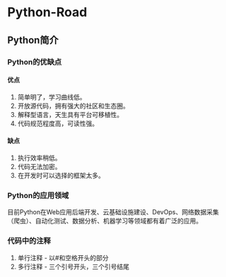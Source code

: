 # Python-Road
## Python简介
### Python的优缺点
#### 优点
1. 简单明了，学习曲线低。
2. 开放源代码，拥有强大的社区和生态圈。
3. 解释型语言，天生具有平台可移植性。
4. 代码规范程度高，可读性强。
#### 缺点
1. 执行效率稍低。
2. 代码无法加密。
3. 在开发时可以选择的框架太多。
### Python的应用领域
目前Python在Web应用后端开发、云基础设施建设、DevOps、网络数据采集（爬虫）、自动化测试、数据分析、机器学习等领域都有着广泛的应用。
### 代码中的注释
1. 单行注释 - 以#和空格开头的部分
2. 多行注释 - 三个引号开头，三个引号结尾
